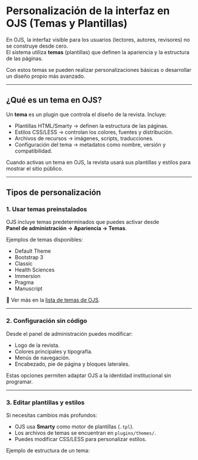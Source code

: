 # Personalización de la interfaz en OJS (Temas y Plantillas)

En OJS, la interfaz visible para los usuarios (lectores, autores, revisores) no se construye desde cero.  
El sistema utiliza **temas** (plantillas) que definen la apariencia y la estructura de las páginas.  

Con estos temas se pueden realizar personalizaciones básicas o desarrollar un diseño propio más avanzado.

---

## ¿Qué es un tema en OJS?

Un **tema** es un plugin que controla el diseño de la revista. Incluye:

- Plantillas HTML/Smarty → definen la estructura de las páginas.  
- Estilos CSS/LESS → controlan los colores, fuentes y distribución.  
- Archivos de recursos → imágenes, scripts, traducciones.  
- Configuración del tema → metadatos como nombre, versión y compatibilidad.  

Cuando activas un tema en OJS, la revista usará sus plantillas y estilos para mostrar el sitio público.

---

## Tipos de personalización

### 1. **Usar temas preinstalados**
OJS incluye temas predeterminados que puedes activar desde  
**Panel de administración → Apariencia → Temas**.  

Ejemplos de temas disponibles:  
- Default Theme  
- Bootstrap 3  
- Classic  
- Health Sciences  
- Immersion  
- Pragma  
- Manuscript  

📖 Ver más en la [lista de temas de OJS](https://docs.pkp.sfu.ca/pkp-theming-guide/en/themes).

---

### 2. **Configuración sin código**
Desde el panel de administración puedes modificar:  
- Logo de la revista.  
- Colores principales y tipografía.  
- Menús de navegación.  
- Encabezado, pie de página y bloques laterales.  

Estas opciones permiten adaptar OJS a la identidad institucional sin programar.

---

### 3. **Editar plantillas y estilos**
Si necesitas cambios más profundos:  
- OJS usa **Smarty** como motor de plantillas (`.tpl`).  
- Los archivos de temas se encuentran en `plugins/themes/`.  
- Puedes modificar CSS/LESS para personalizar estilos.  

Ejemplo de estructura de un tema:
